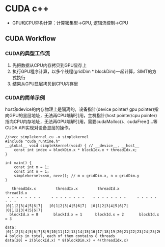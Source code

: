 # CUDA c++
- GPU和CPU异构计算：计算密集型->GPU, 逻辑流控制->CPU

## CUDA Workflow
### CUDA的典型工作流
  1. 先把数据从CPU内存拷贝到GPU显存上
  2. 执行GPU程序计算，以多个线程(gridDim * blockDim)一起计算，SIMT的方式执行
  3. 结果从GPU显层拷贝到CPU内存里
### CUDA的简单示例
host和device的内存物理上是隔离的，设备指针(device pointer/ gpu pointer)指向GPU的显层地址，无法再CPU端解引用，主机指针(host pointer/cpu pointer)指向CPU内存地址，无法再GPU端解引用，需要cudaMalloc()、cudaFree()...等CUDA API实现对设备显层的操作。

``` 
//nvcc simplekernel.cu -o simplekernel
#include "cuda_runtime.h"
__global__ void simplekkernel(void) { // __device__, __host__
    const int index = blockDim.x * blockIdx.x + threadIdx.x;
}

int main() {
    const int m = 1;
    const int n = 1;
    simplekernel<<<m, n>>>(); // m = gridDim.x, n = gridDim.y
}
```
```
   threadIdx.x         threadIx.x         threadId.x         threadId.x
 - - - - - - - -     - - - - - - - -    - - - - - - - -     - - - - - - - -
|0|1|2|3|4|5|6|7|   |0|1|2|3|4|5|6|7|  |0|1|2|3|4|5|6|7|   |0|1|2|3|4|5|6|7|
  blockId.x = 0       blockId.x = 1      blockId.x = 2       blockId.x = 3

data:
|0|1|2|3|4|5|6|7|8|9|10|11|12|13|14|15|16|17|18|19|20|21|22|23|24|25|26|27|28|29|30|31|
4 bolcks in total, each of them contains 8 threads
data[20] = 2(blockId.x) * 8(blockDim.x) + 4(threadIdx.x)
```